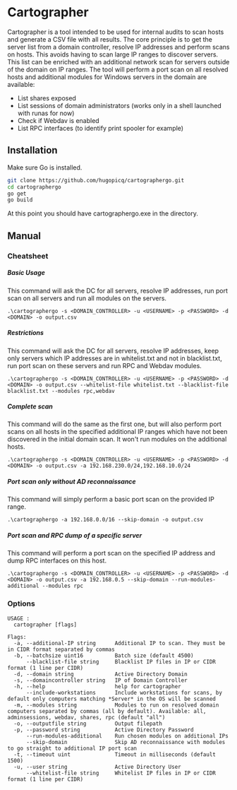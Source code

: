 # Cartographer
Cartographer is a tool intended to be used for internal audits to scan hosts and generate a CSV file with all results. The core principle is to get the server list from a domain controller, resolve IP addresses and perform scans on hosts. This avoids having to scan large IP ranges to discover servers. This list can be enriched with an additional network scan for servers outside of the domain on IP ranges. The tool will perform a port scan on all resolved hosts and additional modules for Windows servers in the domain are available: 
- List shares exposed
- List sessions of domain administrators (works only in a shell launched with runas for now)
- Check if Webdav is enabled
- List RPC interfaces (to identify print spooler for example)

## Installation
Make sure Go is installed.
```bash
git clone https://github.com/hugopicq/cartographergo.git
cd cartographergo
go get
go build
```
At this point you should have cartographergo.exe in the directory.

## Manual

### Cheatsheet

##### Basic Usage
This command will ask the DC for all servers, resolve IP addresses, run port scan on all servers and run all modules on the servers.
```text
.\cartographergo -s <DOMAIN_CONTROLLER> -u <USERNAME> -p <PASSWORD> -d <DOMAIN> -o output.csv
```

##### Restrictions
This command will ask the DC for all servers, resolve IP addresses, keep only servers which IP addresses are in whitelist.txt and not in blacklist.txt, run port scan on these servers and run RPC and Webdav modules.
```text
.\cartographergo -s <DOMAIN_CONTROLLER> -u <USERNAME> -p <PASSWORD> -d <DOMAIN> -o output.csv --whitelist-file whitelist.txt --blacklist-file blacklist.txt --modules rpc,webdav
```
##### Complete scan
This command will do the same as the first one, but will also perform port scans on all hosts in the specified additional IP ranges which have not been discovered in the initial domain scan. It won't run modules on the additional hosts.
```text
.\cartographergo -s <DOMAIN_CONTROLLER> -u <USERNAME> -p <PASSWORD> -d <DOMAIN> -o output.csv -a 192.168.230.0/24,192.168.10.0/24
```

##### Port scan only without AD reconnaissance
This command will simply perform a basic port scan on the provided IP range.
```text
.\cartographergo -a 192.168.0.0/16 --skip-domain -o output.csv
```

##### Port scan and RPC dump of a specific server
This command will perform a port scan on the specified IP address and dump RPC interfaces on this host.
```text
.\cartographergo -s <DOMAIN_CONTROLLER> -u <USERNAME> -p <PASSWORD> -d <DOMAIN> -o output.csv -a 192.168.0.5 --skip-domain --run-modules-additional --modules rpc
```

### Options

```text
USAGE : 
  cartographer [flags]

Flags:
  -a, --additional-IP string      Additional IP to scan. They must be in CIDR format separated by commas
  -b, --batchsize uint16          Batch size (default 4500)
      --blacklist-file string     Blacklist IP files in IP or CIDR format (1 line per CIDR)
  -d, --domain string             Active Directory Domain
  -s, --domaincontroller string   IP of Domain Controller
  -h, --help                      help for cartographer
      --include-workstations      Include workstations for scans, by default only computers matching *Server* in the OS will be scanned
  -m, --modules string            Modules to run on resolved domain computers separated by commas (all by default). Available: all, adminsessions, webdav, shares, rpc (default "all")
  -o, --outputfile string         Output filepath
  -p, --password string           Active Directory Password
      --run-modules-additional    Run chosen modules on additional IPs
      --skip-domain               Skip AD reconnaissance with modules to go straight to additional IP port scan
  -t, --timeout uint              Timeout in milliseconds (default 1500)
  -u, --user string               Active Directory User
      --whitelist-file string     Whitelist IP files in IP or CIDR format (1 line per CIDR)
```
